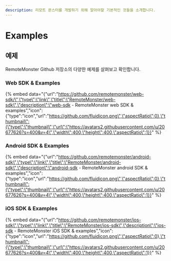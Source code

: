 ```yaml
---
description: 리모트 몬스터를 개발하기 위해 알아야할 기본적인 것들을 소개합니다.
---
```


# Examples

## 예제

RemoteMonster Github 저장소의 다양한 예제를 살펴보고 확인합니다.

### Web SDK & Examples

{% embed data="{\"url\":\"https://github.com/remotemonster/web-sdk/\",\"type\":\"link\",\"title\":\"RemoteMonster/web-sdk\",\"description\":\"web-sdk - RemoteMonster web SDK & examples\",\"icon\":{\"type\":\"icon\",\"url\":\"https://github.com/fluidicon.png\",\"aspectRatio\":0},\"thumbnail\":{\"type\":\"thumbnail\",\"url\":\"https://avatars2.githubusercontent.com/u/20677626?s=400&v=4\",\"width\":400,\"height\":400,\"aspectRatio\":1}}" %}

### Android SDK & Examples

{% embed data="{\"url\":\"https://github.com/remotemonster/android-sdk\",\"type\":\"link\",\"title\":\"RemoteMonster/android-sdk\",\"description\":\"android-sdk - RemoteMonster android SDK & examples\",\"icon\":{\"type\":\"icon\",\"url\":\"https://github.com/fluidicon.png\",\"aspectRatio\":0},\"thumbnail\":{\"type\":\"thumbnail\",\"url\":\"https://avatars2.githubusercontent.com/u/20677626?s=400&v=4\",\"width\":400,\"height\":400,\"aspectRatio\":1}}" %}

### iOS SDK & Examples

{% embed data="{\"url\":\"https://github.com/remotemonster/ios-sdk\",\"type\":\"link\",\"title\":\"RemoteMonster/ios-sdk\",\"description\":\"ios-sdk - RemoteMonster iOS SDK & examples\",\"icon\":{\"type\":\"icon\",\"url\":\"https://github.com/fluidicon.png\",\"aspectRatio\":0},\"thumbnail\":{\"type\":\"thumbnail\",\"url\":\"https://avatars2.githubusercontent.com/u/20677626?s=400&v=4\",\"width\":400,\"height\":400,\"aspectRatio\":1}}" %}

